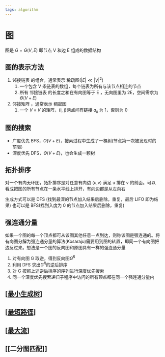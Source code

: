 ```yaml
---
tags: algorithm
---
```

# 图

图是 $G=G(V,E)$ 即节点 V 和边 E 组成的数据结构

## 图的表示方法

1. 邻接链表 的组合，通常表示 稀疏图($\left\vert E \right\vert \ll\left\vert V \right\vert ^2$)
   1. 一个包含 V 条链表的数组，每个链表为所有与该节点相连的节点
   2. 所有 邻接链表 的长度之和在有向图等于 E ，无向图里为 2E，空间需求为 $\Theta(V+E)$
2. 邻接矩阵 ，通常表示 稠密图
   1. 一个 $V \times V$ 的矩阵，(i, j)两点间有链接 $a_{ij}$ 为 1，否则为 0

## 图的搜索

- 广度优先 BFS，$O(V+E)$，搜索过程中生成了一棵树(节点第一次被发现时的前驱)
- 深度优先 DFS，$\Theta(V+E)$，也会生成一颗树

## 拓扑排序

对一个有向无环图，拓扑排序是对任意有向边 (u,v) 满足 u 排在 v 的前面。可以看成把图的所有节点在一条水平线上排开，有向边都是从左向右

生成方式可以是 DFS (找到最深的节点加入结果后删除，重复，最后 LIFO 即为结果) 也可以是 BFS(找到入度为 0 的节点加入结果后删除，重复)

## 强连通分量

如果一个图的每一个顶点都可从该图其他任意一点到达，则称该图是强连通的。将有向图分解为强连通分量的算法(Kosaraju)需要用到图的转置，即同一个有向图把边反过来。想法是一个图的反向图和原图具有一样的强连通分量

1. 对有向图 G 取逆，得到反向图$G^R$
2. 利用 DFS 求出$G^{R}$的逆后排序
3. 对 G 按照上述逆后排序的序列进行深度优先搜索
4. 同一个深度优先搜索递归子程序中访问的所有顶点都在同一个强连通分量内

## [[最小生成树]]

## [[最短路径]]

## [[最大流]]

## [[二分图匹配]]

[//begin]: # "Autogenerated link references for markdown compatibility"
[最小生成树]: ../algorithms/最小生成树.md "最小生成树"
[最短路径]: ../algorithms/最短路径.md "最短路径"
[最大流]: ../algorithms/最大流.md "最大流"
[//end]: # "Autogenerated link references"
